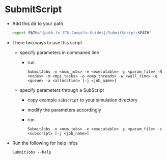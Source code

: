 # SubmitScript

* Add this dir to your path

    ```bash
    export PATH="{path_to_ETK-Compile-Guides}/SubmitScript:$PATH"
    ```

* There two ways to use this script

    - specify parameters in commaned line

        * run
            ```
            SubmitJobs -n <num_jobs> -e <executable> -p <param_file> -N <nodes> -m <mpi_tasks> -o <omp_threads> -w <wall_time> -q <queue> -a <allocation> [-j <job_name>]
            ```

    - specify parameters through a SubScript

        * copy example `subscript` to your simulation directory

        * modify the parameters accordingly

        * run

            ```
            SubmitJobs -n <num_jobs> -e <executable> -p <param_file> -s <subscript> [-j <job_name>]
            ```

* Run the following for help infos

    ```
    SubmitJobs --help
    ```
